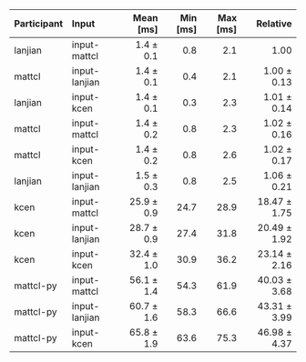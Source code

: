 | Participant | Input | Mean [ms] | Min [ms] | Max [ms] | Relative |
|:---|:---|---:|---:|---:|---:|
| lanjian | input-mattcl | 1.4 ± 0.1 | 0.8 | 2.1 | 1.00 |
| mattcl | input-lanjian | 1.4 ± 0.1 | 0.4 | 2.1 | 1.00 ± 0.13 |
| lanjian | input-kcen | 1.4 ± 0.1 | 0.3 | 2.3 | 1.01 ± 0.14 |
| mattcl | input-mattcl | 1.4 ± 0.2 | 0.8 | 2.3 | 1.02 ± 0.16 |
| mattcl | input-kcen | 1.4 ± 0.2 | 0.8 | 2.6 | 1.02 ± 0.17 |
| lanjian | input-lanjian | 1.5 ± 0.3 | 0.8 | 2.5 | 1.06 ± 0.21 |
| kcen | input-mattcl | 25.9 ± 0.9 | 24.7 | 28.9 | 18.47 ± 1.75 |
| kcen | input-lanjian | 28.7 ± 0.9 | 27.4 | 31.8 | 20.49 ± 1.92 |
| kcen | input-kcen | 32.4 ± 1.0 | 30.9 | 36.2 | 23.14 ± 2.16 |
| mattcl-py | input-mattcl | 56.1 ± 1.4 | 54.3 | 61.9 | 40.03 ± 3.68 |
| mattcl-py | input-lanjian | 60.7 ± 1.6 | 58.3 | 66.6 | 43.31 ± 3.99 |
| mattcl-py | input-kcen | 65.8 ± 1.9 | 63.6 | 75.3 | 46.98 ± 4.37 |
